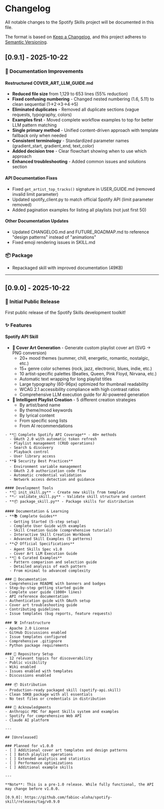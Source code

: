 # Changelog

All notable changes to the Spotify Skills project will be documented in this file.

The format is based on [Keep a Changelog](https://keepachangelog.com/en/1.0.0/),
and this project adheres to [Semantic Versioning](https://semver.org/spec/v2.0.0.html).

## [0.9.1] - 2025-10-22

### 🔧 Documentation Improvements

#### Restructured COVER_ART_LLM_GUIDE.md
- **Reduced file size** from 1,129 to 653 lines (55% reduction)
- **Fixed confusing numbering** - Changed nested numbering (1.6, 5.11) to clean sequential (1→2→3→4→5)
- **Eliminated duplicates** - Removed all duplicate sections (vague requests, typography, colors)
- **Examples first** - Moved complete workflow examples to top for better LLM pattern matching
- **Single primary method** - Unified content-driven approach with template fallback only when needed
- **Consistent terminology** - Standardized parameter names (gradient_start, gradient_end, text_color)
- **Added decision tree** - Clear flowchart showing when to use which approach
- **Enhanced troubleshooting** - Added common issues and solutions section

#### API Documentation Fixes
- Fixed `get_artist_top_tracks()` signature in USER_GUIDE.md (removed invalid limit parameter)
- Updated spotify_client.py to match official Spotify API (limit parameter removed)
- Added pagination examples for listing all playlists (not just first 50)

#### Other Documentation Updates
- Updated CHANGELOG.md and FUTURE_ROADMAP.md to reference "design patterns" instead of "animations"
- Fixed emoji rendering issues in SKILL.md

### 📦 Package
- Repackaged skill with improved documentation (49KB)

---

## [0.9.0] - 2025-10-22

### 🎉 Initial Public Release

First public release of the Spotify Skills development toolkit!

### ✨ Features

#### Spotify API Skill
- **🎨 Cover Art Generation** - Generate custom playlist cover art (SVG → PNG conversion)
  - 20+ mood themes (summer, chill, energetic, romantic, nostalgic, etc.)
  - 15+ genre color schemes (rock, jazz, electronic, blues, indie, etc.)
  - 10 artist-specific palettes (Beatles, Queen, Pink Floyd, Nirvana, etc.)
  - Automatic text wrapping for long playlist titles
  - Large typography (60-96px) optimized for thumbnail readability
  - WCAG 2.1 accessibility compliance with high contrast ratios
  - Comprehensive LLM execution guide for AI-powered generation
- **🎵 Intelligent Playlist Creation** - 5 different creation strategies
  - By artist/band name
  - By theme/mood keywords
  - By lyrical content
  - From specific song lists
  - From AI recommendations
```
- **📡 Complete Spotify API Coverage** - 40+ methods
  - OAuth 2.0 with automatic token refresh
  - Playlist management (CRUD operations)
  - Search & discovery
  - Playback control
  - User library access
- **🔒 Security Best Practices**
  - Environment variable management
  - OAuth 2.0 authorization code flow
  - Automatic credential validation
  - Network access detection and guidance

#### Development Tools
- **🚀 init_skill.py** - Create new skills from template
- **✅ validate_skill.py** - Validate skill structure and content
- **📦 package_skill.py** - Package skills for distribution

#### Documentation & Learning
- **📚 Complete Guides**
  - Getting Started (5-step setup)
  - Complete User Guide with examples
  - Skill Creation Guide (comprehensive tutorial)
  - Interactive Skill Creation Workbook
  - Advanced Skill Examples (5 patterns)
- **📋 Official Specifications**
  - Agent Skills Spec v1.0
  - Cover Art LLM Execution Guide
- **🎨 6 Curated Examples**
  - Pattern comparison and selection guide
  - Detailed analysis of each pattern
  - From minimal to advanced complexity

### 📖 Documentation
- Comprehensive README with banners and badges
- Step-by-step getting started guide
- Complete user guide (1000+ lines)
- API reference documentation
- Authentication guide with OAuth setup
- Cover art troubleshooting guide
- Contributing guidelines
- Issue templates (bug reports, feature requests)

### 🛠️ Infrastructure
- Apache 2.0 License
- GitHub Discussions enabled
- Issue templates configured
- Comprehensive .gitignore
- Python package requirements

### 🎯 Repository Setup
- 12 relevant topics for discoverability
- Public visibility
- Wiki enabled
- Issues enabled with templates
- Discussions enabled

### 📦 Distribution
- Production-ready packaged skill (spotify-api.skill)
- Clean 50KB package with all essentials
- No test files or credentials in distribution

### 🙏 Acknowledgments
- Anthropic PBC for Agent Skills system and examples
- Spotify for comprehensive Web API
- Claude AI platform

---

## [Unreleased]

### Planned for v1.0.0
- [ ] Additional cover art templates and design patterns
- [ ] Batch playlist operations
- [ ] Extended analytics and statistics
- [ ] Performance optimizations
- [ ] Additional example skills

---

**Note**: This is a pre-1.0 release. While fully functional, the API may change before v1.0.0.

[0.9.0]: https://github.com/fabioc-aloha/spotify-skill/releases/tag/v0.9.0
